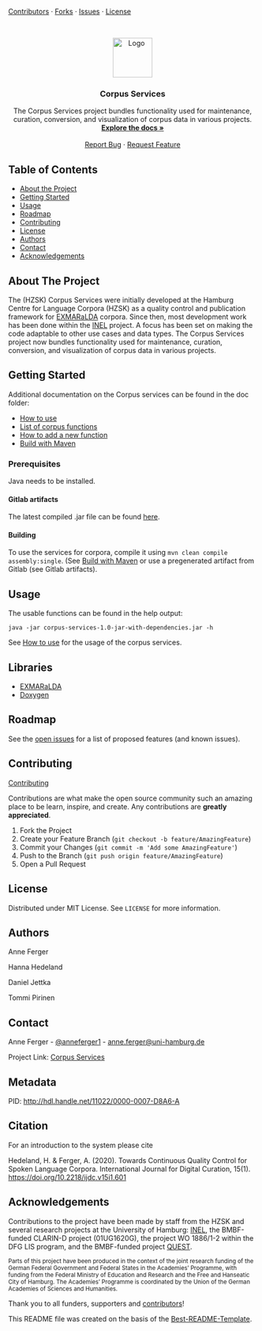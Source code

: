 <!-- PROJECT SHIELDS -->
<!--
*** I'm using markdown "reference style" links for readability.
*** Reference links are enclosed in brackets [ ] instead of parentheses ( ).
*** See the bottom of this document for the declaration of the reference variables
*** for contributors-url, forks-url, etc. This is an optional, concise syntax you may use.
*** https://www.markdownguide.org/basic-syntax/#reference-style-links
-->
[Contributors][contributors-url]
·
[Forks][forks-url]
·
[Issues][issues-url]
·
[License][license-url]

<!-- PROJECT LOGO -->
<br />
<p align="center">
  <a href="https://gitlab.rrz.uni-hamburg.de/corpus-services/corpus-services/-/raw/develop/images/logo.png">
    <img src="https://gitlab.rrz.uni-hamburg.de/corpus-services/corpus-services/-/raw/develop/images/logo.png" alt="Logo" width="80" height="80">
  </a>

  <h3 align="center">Corpus Services</h3>

  <p align="center">
    The Corpus Services project bundles functionality used for maintenance, curation, conversion, and visualization of corpus data in various projects. 
    <br />
    <a href="https://gitlab.rrz.uni-hamburg.de/corpus-services/corpus-services/-/tree/develop/doc"><strong>Explore the docs »</strong></a>
    <br />
    <br />
    <a href="https://gitlab.rrz.uni-hamburg.de/corpus-services/corpus-services/-/issues">Report Bug</a>
    ·
    <a href="https://gitlab.rrz.uni-hamburg.de/corpus-services/corpus-services/-/issues">Request Feature</a>
  </p>
</p>



<!-- TABLE OF CONTENTS -->
## Table of Contents

* [About the Project](#about-the-project)
* [Getting Started](#getting-started)
* [Usage](#usage)
* [Roadmap](#roadmap)
* [Contributing](#contributing)
* [License](#license)
* [Authors](#authors)
* [Contact](#contact)
* [Acknowledgements](#acknowledgements)



<!-- ABOUT THE PROJECT -->
## About The Project

The (HZSK) Corpus Services were initially developed at the Hamburg Centre for Language Corpora (HZSK) as a quality control and publication framework for [EXMARaLDA](https://exmaralda.org/en/) corpora. Since then, most development work has been done within the [INEL](https://inel.corpora.uni-hamburg.de) project. A focus has been set on making the code adaptable to other use cases and data types.
The Corpus Services project now bundles functionality used for maintenance, curation, conversion, and visualization of corpus data in various projects. 

<!-- GETTING STARTED -->
## Getting Started

Additional documentation on the Corpus services can be found in the doc folder:


* [How to use](https://gitlab.rrz.uni-hamburg.de/corpus-services/corpus-services/-/tree/develop/doc/How_to_use.md)
* [List of corpus functions](https://gitlab.rrz.uni-hamburg.de/corpus-services/corpus-services/-/tree/develop/doc/List_of_corpus_functions.md)
* [How to add a new function](https://gitlab.rrz.uni-hamburg.de/corpus-services/corpus-services/-/tree/develop/doc/How-to_add_a_new_function.md)
* [Build with Maven](https://gitlab.rrz.uni-hamburg.de/corpus-services/corpus-services/-/tree/develop/doc/Build_with_Maven.md)

### Prerequisites

Java needs to be installed. 

#### Gitlab artifacts

The latest compiled .jar file can be found [here](https://gitlab.rrz.uni-hamburg.de/corpus-services/corpus-services/-/jobs/artifacts/develop/browse?job=compile_withmaven).

#### Building

To use the services for corpora, compile it using `mvn clean compile assembly:single`.
(See [Build with Maven](https://gitlab.rrz.uni-hamburg.de/corpus-services/corpus-services/-/tree/develop/doc/Build_with_Maven.md)
or use a pregenerated artifact from Gitlab (see Gitlab artifacts). 

<!-- USAGE EXAMPLES -->
## Usage

The usable functions can be found in the help output:

`java -jar corpus-services-1.0-jar-with-dependencies.jar -h`

See [How to use](https://gitlab.rrz.uni-hamburg.de/corpus-services/corpus-services/-/tree/develop/doc/How_to_use.md)
 for the usage of the corpus services.
 
<!-- LIBRARIES -->
## Libraries

* [EXMARaLDA](https://github.com/Exmaralda-Org/exmaralda)
* [Doxygen](https://www.doxygen.nl)

<!-- ROADMAP -->
## Roadmap

See the [open issues](https://gitlab.rrz.uni-hamburg.de/corpus-services/corpus-services/-/issues) for a list of proposed features (and known issues).


<!-- CONTRIBUTING -->
## Contributing

[Contributing](https://lab.multilingua.uni-hamburg.de/redmine/projects/redmine/wiki/Git-flow_with_CI_from_GitLab)

Contributions are what make the open source community such an amazing place to be learn, inspire, and create. Any contributions are **greatly appreciated**.

1. Fork the Project
2. Create your Feature Branch (`git checkout -b feature/AmazingFeature`)
3. Commit your Changes (`git commit -m 'Add some AmazingFeature'`)
4. Push to the Branch (`git push origin feature/AmazingFeature`)
5. Open a Pull Request



<!-- LICENSE -->
## License

Distributed under MIT License. See `LICENSE` for more information.


<!-- AUTHORS -->
## Authors

Anne Ferger

Hanna Hedeland

Daniel Jettka

Tommi Pirinen

<!-- CONTACT -->
## Contact

Anne Ferger - [@anneferger1](https://twitter.com/anneferger1) - anne.ferger@uni-hamburg.de

Project Link: [Corpus Services](https://gitlab.rrz.uni-hamburg.de/corpus-services/corpus-services)


## Metadata

PID: http://hdl.handle.net/11022/0000-0007-D8A6-A

## Citation

For an introduction to the system please cite 

Hedeland, H. & Ferger, A. (2020). Towards Continuous Quality Control for Spoken Language Corpora. International Journal for Digital Curation, 15(1). https://doi.org/10.2218/ijdc.v15i1.601 

[comment]: # (for more recent information please refer to ...)


<!-- ACKNOWLEDGEMENTS -->
## Acknowledgements

Contributions to the project have been made by staff from the HZSK and several research projects at the University of Hamburg: [INEL](https://inel.corpora.uni-hamburg.de), the BMBF-funded CLARIN-D project (01UG1620G), the project WO 1886/1-2 within the DFG LIS program, and the BMBF-funded project [QUEST](https://www.slm.uni-hamburg.de/ifuu/forschung/forschungsprojekte/quest.html).

<sub>Parts of this project have been produced in the context of the joint research funding of the German Federal Government and Federal States in the Academies’ Programme, with funding from the Federal Ministry of Education and Research and the Free and Hanseatic City of Hamburg. The Academies’ Programme is coordinated by the Union of the German Academies of Sciences and Humanities.</sub>

Thank you to all funders, supporters and [contributors][contributors-url]!

This README file was created on the basis of the [Best-README-Template](https://github.com/othneildrew/Best-README-Template/blob/master/README.md).



<!-- MARKDOWN LINKS & IMAGES -->
<!-- https://www.markdownguide.org/basic-syntax/#reference-style-links -->
[contributors-shield]: https://img.shields.io/github/contributors/othneildrew/Best-README-Template.svg?style=flat-square
[contributors-url]: https://gitlab.rrz.uni-hamburg.de/corpus-services/corpus-services/-/graphs/develop
[forks-url]: https://gitlab.rrz.uni-hamburg.de/corpus-services/corpus-services/-/forks
[issues-url]: https://gitlab.rrz.uni-hamburg.de/corpus-services/corpus-services/-/issues
[license-url]: https://gitlab.rrz.uni-hamburg.de/corpus-services/corpus-services/-/blob/develop/LICENSE

